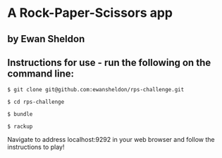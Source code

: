 # A Rock-Paper-Scissors app
## by Ewan Sheldon

## Instructions for use - run the following on the command line:

<pre><code>$ git clone git@github.com:ewansheldon/rps-challenge.git

$ cd rps-challenge

$ bundle

$ rackup </code></pre>

Navigate to address localhost:9292 in your web browser and follow the
instructions to play!
